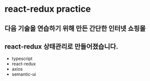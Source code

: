 # react-redux practice

## 다음 기술을 연습하기 위해 만든 간단한 인터넷 쇼핑몰

## react-redux 상태관리로 만들어졌습니다.

- typescript
- react-redux
- axios
- semantic-ui
